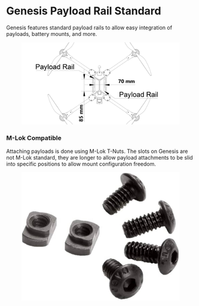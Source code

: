 # Genesis Payload Rail Standard

Genesis features standard payload rails to allow easy integration of payloads, battery mounts, and more.

<figure><img src="../.gitbook/assets/34563425345.png" alt=""><figcaption></figcaption></figure>

### M-Lok Compatible

Attaching payloads is done using M-Lok T-Nuts. The slots on Genesis are not M-Lok standard, they are longer to allow payload attachments to be slid into specific positions to allow mount configuration freedom.&#x20;

<figure><img src="../.gitbook/assets/41FYKcHQgaL._AC_UF1000,1000_QL80_.jpg" alt=""><figcaption></figcaption></figure>
